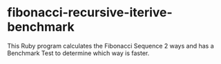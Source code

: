 # fibonacci-recursive-iterive-benchmark

This Ruby program calculates the Fibonacci Sequence 2 ways and has a Benchmark Test to determine which way is faster.
